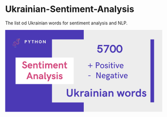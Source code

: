 # Ukrainian-Sentiment-Analysis

The list od Ukrainian words for sentiment analysis and NLP.

![Ukrainian_Sentiment_Analysis.png](Ukrainian_Sentiment_Analysis.png)
